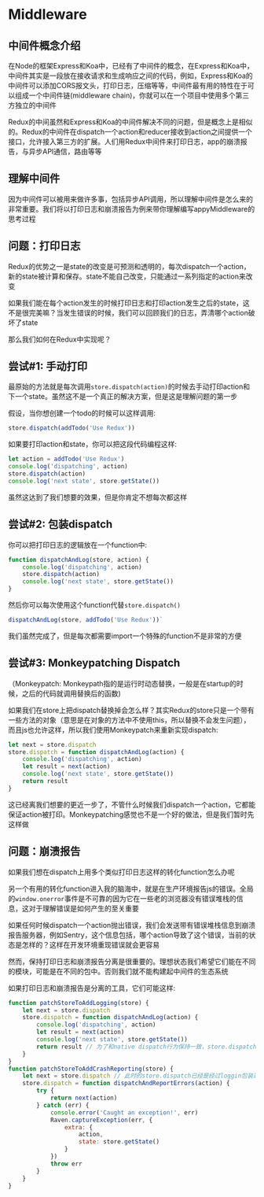 # Middleware

## 中间件概念介绍
在Node的框架Express和Koa中，已经有了中间件的概念，在Express和Koa中，中间件其实是一段放在接收请求和生成响应之间的代码，例如，Express和Koa的中间件可以添加CORS报文头，打印日志，压缩等等，中间件最有用的特性在于可以组成一个中间件链(middleware chain)，你就可以在一个项目中使用多个第三方独立的中间件

Redux的中间虽然和Express和Koa的中间件解决不同的问题，但是概念上是相似的。Redux的中间件在dispatch一个action和reducer接收到action之间提供一个接口，允许接入第三方的扩展。人们用Redux中间件来打印日志，app的崩溃报告，与异步API通信，路由等等

## 理解中间件
因为中间件可以被用来做许多事，包括异步API调用，所以理解中间件是怎么来的非常重要。我们将以打印日志和崩溃报告为例来带你理解编写appyMiddleware的思考过程

## 问题：打印日志
Redux的优势之一是state的改变是可预测和透明的，每次dispatch一个action，新的state被计算和保存。state不能自己改变，只能通过一系列指定的action来改变

如果我们能在每个action发生的时候打印日志和打印action发生之后的state，这不是很完美嘛？当发生错误的时候，我们可以回顾我们的日志，弄清哪个action破坏了state

那么我们如何在Redux中实现呢？

## 尝试#1: 手动打印
最原始的方法就是每次调用`store.dispatch(action)`的时候去手动打印action和下一个state。虽然这不是一个真正的解决方案，但是这是理解问题的第一步

假设，当你想创建一个todo的时候可以这样调用:  
```js
store.dispatch(addTodo('Use Redux'))
```  
如果要打印action和state，你可以把这段代码编程这样:  
```js
let action = addTodo('Use Redux')
console.log('dispatching', action)
store.dispatch(action)
console.log('next state', store.getState())
```  
虽然这达到了我们想要的效果，但是你肯定不想每次都这样  

## 尝试#2: 包装dispatch
你可以把打印日志的逻辑放在一个function中:  
```js
function dispatchAndLog(store, action) {
    console.log('dispatching', action)
    store.dispatch(action)
    console.log('next state', store.getState())
}
```  
然后你可以每次使用这个function代替`store.dispatch()`  
```js
dispatchAndLog(store, addTodo('Use Redux'))`
```  
我们虽然完成了，但是每次都需要import一个特殊的function不是非常的方便  

## 尝试#3: Monkeypatching Dispatch
（Monkeypatch: Monkeypath指的是运行时动态替换，一般是在startup的时候，之后的代码就调用替换后的函数)  

如果我们在store上把dispatch替换掉会怎么样？其实Redux的store只是一个带有一些方法的对象（意思是在对象的方法中不使用this，所以替换不会发生问题），而且js也允许这样，所以我们使用Monkeypatch来重新实现dispatch:  
```js
let next = store.dispatch
store.dispatch = function dispatchAndLog(action) {
    console.log('dispatching', action)
    let result = next(action)
    console.log('next state', store.getState())
    return result
}
```  
这已经离我们想要的更近一步了，不管什么时候我们dispatch一个action，它都能保证action被打印。Monkeypatching感觉也不是一个好的做法，但是我们暂时先这样做

## 问题：崩溃报告
如果我们想在dispatch上用多个类似打印日志这样的转化function怎么办呢

另一个有用的转化function进入我的脑海中，就是在生产环境报告js的错误。全局的`window.onerror`事件是不可靠的因为它在一些老的浏览器没有错误堆栈的信息，这对于理解错误是如何产生的至关重要

如果任何时候dispatch一个action抛出错误，我们会发送带有错误堆栈信息到崩溃报告服务器，例如Sentry，这个信息包括，哪个action导致了这个错误，当前的状态是怎样的？这样在开发环境重现错误就会更容易

然而，保持打印日志和崩溃报告分离是很重要的。理想状态我们希望它们能在不同的模块，可能是在不同的包中。否则我们就不能构建起中间件的生态系统

如果打印日志和崩溃报告是分离的工具，它们可能这样:  
```js
function patchStoreToAddLogging(store) {
    let next = store.dispatch
    store.dispatch = function dispatchAndLog(action) {
        console.log('dispatching', action)
        let result = next(action)
        console.log('next state', store.getState())
        return result // 为了和native dispatch行为保持一致，store.dispatch() return action
    }
}
function patchStoreToAddCrashReporting(store) {
    let next = store.dispatch // 此时的store.dispatch已经是经过loggin包装过的函数dispatchAndLog
    store.dispatch = function dispatchAndReportErrors(action) {
        try {
            return next(action)
        } catch (err) {
            console.error('Caught an exception!', err)
            Raven.captureException(err, {
                extra: {
                    action,
                    state: store.getState()
                }
            })
            throw err
        }
    }
}
```  
